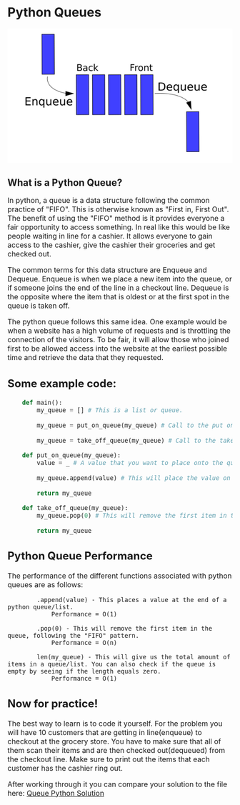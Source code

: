 # Python Queues



![Queue](images/queue_example.png)
## What is a Python Queue?
<font size=3>In python, a queue is a data structure following the common practice of "FIFO". This is otherwise known as "First in, First Out". The benefit of using the "FIFO" method is it provides everyone a fair opportunity to access something. In real like this would be like people waiting in line for a cashier. It allows everyone to gain access to the cashier, give the cashier their groceries and get checked out. 

The common terms for this data structure are Enqueue and Dequeue. Enqueue is when we place a new item into the queue, or if someone joins the end of the line in a checkout line. Dequeue is the opposite where the item that is oldest or at the first spot in the queue is taken off.

The python queue follows this same idea. One example would be when a website has a high volume of requests and is throttling the connection of the visitors. To be fair, it will allow those who joined first to be allowed access into the website at the earliest possible time and retrieve the data that they requested.

## Some example code:
```python
    def main():
        my_queue = [] # This is a list or queue.

        my_queue = put_on_queue(my_queue) # Call to the put on queue function to place a value onto the queue.

        my_queue = take_off_queue(my_queue) # Call to the take off queue function to remove the first item on the queue.
```
```python
    def put_on_queue(my_queue):
        value = _ # A value that you want to place onto the queue.

        my_queue.append(value) # This will place the value on the end of the queue.
    
        return my_queue
```
```python
    def take_off_queue(my_queue):
        my_queue.pop(0) # This will remove the first item in the queue.

        return my_queue
```

## Python Queue Performance
The performance of the different functions associated with python queues are as follows: 

            .append(value) - This places a value at the end of a python queue/list.
                Performance = O(1)
                
            .pop(0) - This will remove the first item in the queue, following the "FIFO" pattern.
                Performance = O(n)

            len(my_queue) - This will give us the total amount of items in a queue/list. You can also check if the queue is empty by seeing if the length equals zero.
                Performance = O(1)
            



## Now for practice!
The best way to learn is to code it yourself. For the problem you will have 10 customers that are getting in line(enqueue) to checkout at the grocery store. You have to make sure that all of them scan their items and are then checked out(dequeued) from the checkout line. Make sure to print out the items that each customer has the cashier ring out.

After working through it you can compare your solution to the file here: [Queue Python Solution](1-queue.py)



<!-- 
You should have an example problem that you propose and then help the student walk through to the solution.
You should also have a problem that the student solves (with a link to your solution). It looks like your example problem file is empty at this point. -->
